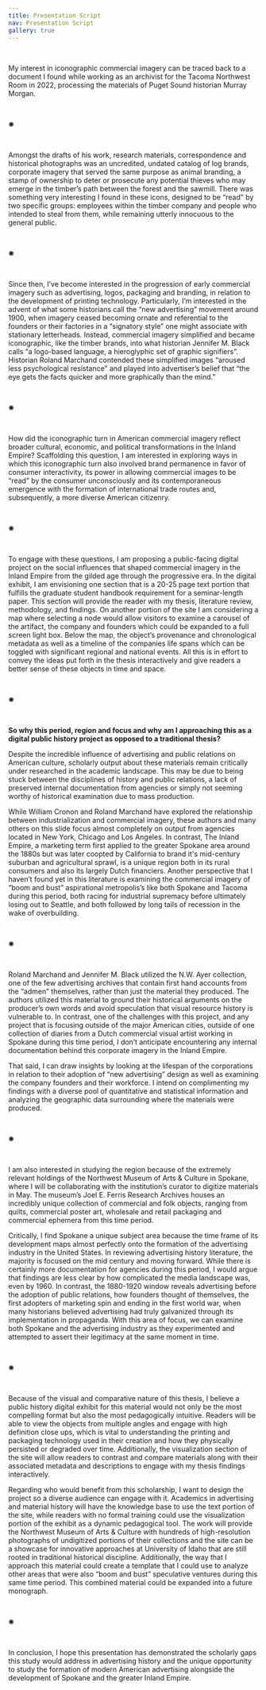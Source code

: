 ```yaml
---
title: Presentation Script
nav: Presentation Script
gallery: true
---
```


<br>

My interest in iconographic commercial imagery can be traced back to a document I found while working as an archivist for the Tacoma Northwest Room in 2022, processing the materials of Puget Sound historian Murray Morgan. 

<br>
<div class="symbol-container">
    <p class="symbol">&#10042;</p>
</div>
<br>

Amongst the drafts of his work, research materials, correspondence and historical photographs was an uncredited, undated catalog of log brands, corporate imagery that served the same purpose as animal branding, a stamp of ownership to deter or prosecute any potential thieves who may emerge in the timber’s path between the forest and the sawmill. There was something very interesting I found in these icons, designed to be “read” by two specific groups: employees within the timber company and people who intended to steal from them, while remaining utterly innocuous to the general public. 

<br>
<div class="symbol-container">
    <p class="symbol">&#10042;</p>
</div>
<br>

Since then, I’ve become interested in the progression of early commercial imagery such as advertising, logos, packaging and branding, in relation to the development of printing technology. Particularly, I’m interested in the advent of what some historians call the “new advertising” movement around 1900, when imagery ceased becoming ornate and referential to the founders or their factories in a “signatory style” one might associate with stationary letterheads. Instead, commercial imagery simplified and became iconographic, like the timber brands, into what historian Jennifer M. Black calls “a logo-based language, a hieroglyphic set of graphic signifiers”. Historian Roland Marchand contended these simplified images “aroused less psychological resistance” and played into advertiser’s belief that “the eye gets the facts quicker and more graphically than the mind.” 

<br>
<div class="symbol-container">
    <p class="symbol">&#10042;</p>
</div>
<br>

How did the iconographic turn in American commercial imagery reflect broader cultural, economic, and political transformations in the Inland Empire? Scaffolding this question, I am interested in exploring ways in which this iconographic turn also involved brand permanence in favor of consumer interactivity, its power in allowing commercial images to be “read” by the consumer unconsciously and its contemporaneous emergence with the formation of international trade routes and, subsequently, a more diverse American citizenry. 

<br>
<div class="symbol-container">
    <p class="symbol">&#10042;</p>
</div>
<br>

To engage with these questions, I am proposing a public-facing digital project on the social influences that shaped commercial imagery in the Inland Empire from the gilded age through the progressive era. In the digital exhibit, I am envisioning one section that is a 20-25 page text portion that fulfills the graduate student handbook requirement for a seminar-length paper. This section will provide the reader with my thesis, literature review, methodology, and findings. On another portion of the site I am considering a map where selecting a node would allow visitors to examine a carousel of the artifact, the company and founders which could be expanded to a full screen light box. Below the map, the object’s provenance and chronological metadata as well as a timeline of the companies life spans which can be toggled with significant regional and national events. All this is in effort to convey the ideas put forth in the thesis interactively and give readers a better sense of these objects in time and space.

<br>
<div class="symbol-container">
    <p class="symbol">&#10042;</p>
</div>
<br>

**So why this period, region and focus and why am I approaching this as a digital public history project as opposed to a traditional thesis?** 

Despite the incredible influence of advertising and public relations on American culture, scholarly output about these materials remain critically under researched in the academic landscape. This may be due to being stuck between the disciplines of history and public relations, a lack of preserved internal documentation from agencies or simply not seeming worthy of historical examination due to mass production. 

While William Cronon and Roland Marchand have explored the relationship between industrialization and commercial imagery, these authors and many others on this slide focus almost completely on output from agencies located in New York, Chicago and Los Angeles. In contrast, The Inland Empire, a marketing term first applied to the greater Spokane area around the 1880s but was later coopted by California to brand it's mid-century suburban and agricultural sprawl, is a unique region both in its rural consumers and also its largely Dutch financiers. Another perspective that I haven’t found yet in this literature is examining the commercial imagery of “boom and bust” aspirational metropolis’s like both Spokane and Tacoma during this period, both racing for industrial supremacy before ultimately losing out to Seattle, and both followed by long tails of recession in the wake of overbuilding. 

<br>
<div class="symbol-container">
    <p class="symbol">&#10042;</p>
</div>
<br>

Roland Marchand and Jennifer M. Black utilized the N.W. Ayer collection, one of the few advertising archives that contain first hand accounts from the “admen” themselves, rather than just the material they produced. The authors utilized this material to ground their historical arguments on the producer’s own words and avoid speculation that visual resource history is vulnerable to. In contrast, one of the challenges with this project, and any project that is focusing outside of the major American cities, outside of one collection of diaries from a Dutch commercial visual artist working in Spokane during this time period, I don’t anticipate encountering any internal documentation behind this corporate imagery in the Inland Empire.

That said, I can draw insights by looking at the lifespan of the corporations in relation to their adoption of “new advertising” design as well as examining the company founders and their workforce. I intend on complimenting my findings with a diverse pool of quantitative and statistical information and analyzing the geographic data surrounding where the materials were produced. 

<br>
<div class="symbol-container">
    <p class="symbol">&#10042;</p>
</div>
<br>

I am also interested in studying the region because of the extremely relevant holdings of the Northwest Museum of Arts & Culture in Spokane, where I will be collaborating with the institution’s curator to digitize materials in May. The museum’s Joel E. Ferris Research Archives houses an incredibly unique collection of commercial and folk objects, ranging from quilts, commercial poster art, wholesale and retail packaging and commercial ephemera from this time period.

Critically, I find Spokane a unique subject area because the time frame of its development maps almost perfectly onto the formation of the advertising industry in the United States. In reviewing advertising history literature, the majority is focused on the mid century and moving forward. While there is certainly more documentation for agencies during this period, I would argue that findings are less clear by how complicated the media landscape was, even by 1960. In contrast, the 1880-1920 window reveals advertising before the adoption of public relations, how founders thought of themselves, the first adopters of marketing spin and ending in the first world war, when many historians believed advertising had truly galvanized through its implementation in propaganda. With this area of focus, we can examine both Spokane and the advertising industry as they experimented and attempted to assert their legitimacy at the same moment in time. 

<br>
<div class="symbol-container">
    <p class="symbol">&#10042;</p>
</div>
<br>

Because of the visual and comparative nature of this thesis, I believe a public history digital exhibit for this material would not only be the most compelling format but also the most pedagogically intuitive. Readers will be able to view the objects from multiple angles and engage with high definition close ups, which is vital to understanding the printing and packaging technology used in their creation and how they physically persisted or degraded over time. Additionally, the visualization section of the site will allow readers to contrast and compare materials along with their associated metadata and descriptions to engage with my thesis findings interactively. 

Regarding who would benefit from this scholarship, I want to design the project so a diverse audience can engage with it. Academics in advertising and material history will have the knowledge base to use the text portion of the site, while readers with no formal training could use the visualization portion of the exhibit as a dynamic pedagogical tool. The work will provide the Northwest Museum of Arts & Culture with hundreds of high-resolution photographs of undigitized portions of their collections and the site can be a showcase for innovative approaches at University of Idaho that are still rooted in traditional historical discipline. Additionally, the way that I approach this material could create a template that I could use to analyze other areas that were also “boom and bust” speculative ventures during this same time period. This combined material could be expanded into a future monograph. 

<br>
<div class="symbol-container">
    <p class="symbol">&#10042;</p>
</div>
<br>

In conclusion, I hope this presentation has demonstrated the scholarly gaps this study would address in advertising history and the unique opportunity to study the formation of modern American advertising alongside the development of Spokane and the greater Inland Empire.

<br>
